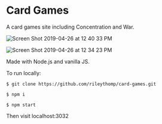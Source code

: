 # Card Games

A card games site including Concentration and War.

![Screen Shot 2019-04-26 at 12 40 33 PM](https://user-images.githubusercontent.com/35535783/56823020-c5e6f300-6820-11e9-94e6-7f837d1f3ada.png)

![Screen Shot 2019-04-26 at 12 34 23 PM](https://user-images.githubusercontent.com/35535783/56823024-c7b0b680-6820-11e9-95c8-c445577e573d.png)

Made with Node.js and vanilla JS.

To run locally:

```$ git clone https://github.com/rileythomp/card-games.git```

```$ npm i```

```$ npm start```

Then visit localhost:3032
